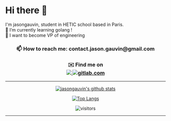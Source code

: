 # Hi there 👋

I'm jasongauvin, student in HETIC school based in Paris. 
</br>
🌱 I’m currently learning golang !
</br>
🔭 I want to become VP of engineering
</br>

<h3 align = "center">
  📫 How to reach me: contact.jason.gauvin@gmail.com
</h3>
<h3 align = "center">
  ✉️ Find me on

  </br>
  <a href="https://www.linkedin.com/in/jasongauvin/">
    <img src="https://img.shields.io/badge/LinkedIn-%230077B5.svg?&style=flat-square&logo=linkedin&logoColor=white">
  </a>

  <a href="https://gitlab.com/jasongauvin/">
    <img src="https://img.shields.io/badge/gitlab-%23330f63.svg?&style=for-the-badge&logo=gitlab&logoColor=white" alt="gitlab.com" >
  </a>

</h3>


<div align = "center">
  
  <hr>
  
  [![jasongauvin's github stats](https://github-readme-stats.vercel.app/api?username=jasongauvin&theme=onedark&count_private=true&show_icons=true)](https://github.com/anuraghazra/github-readme-stats)

  [![Top Langs](https://github-readme-stats.vercel.app/api/top-langs/?username=jasongauvin&theme=onedark&langs_count=8&hide=css,html,python,javascript,c)](https://github.com/anuraghazra/github-readme-stats)

  ![visitors](https://visitor-badge.glitch.me/badge?page_id=jasongauvin.jasongauvin)

  <hr>
</div>

<!--
**jasongauvin/jasongauvin** is a ✨ _special_ ✨ repository because its `README.md` (this file) appears on your GitHub profile.

Here are some ideas to get you started:

- 🔭 I’m currently working on ...
- 🌱 I’m currently learning ...
- 👯 I’m looking to collaborate on ...
- 🤔 I’m looking for help with ...
- 💬 Ask me about ...
- 📫 How to reach me: ...
- 😄 Pronouns: ...
- ⚡ Fun fact: ...
-->
